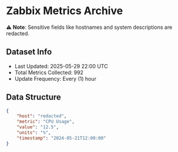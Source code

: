 # Zabbix Metrics Archive

⚠️ **Note**: Sensitive fields like hostnames and system descriptions are redacted.

## Dataset Info
- Last Updated: 2025-05-29 22:00 UTC
- Total Metrics Collected: 992
- Update Frequency: Every (1) hour

## Data Structure
```json
{
    "host": "redacted",
    "metric": "CPU Usage",
    "value": "12.5",
    "units": "%",
    "timestamp": "2024-05-21T12:00:00"
}
```

